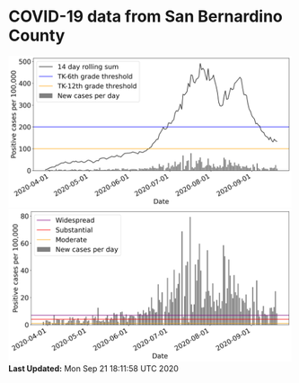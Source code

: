 # COVID-19 data from San Bernardino County
![image1](plots/graph.png)
![image2](plots/classification.png)
**Last Updated:** Mon Sep 21 18:11:58 UTC 2020